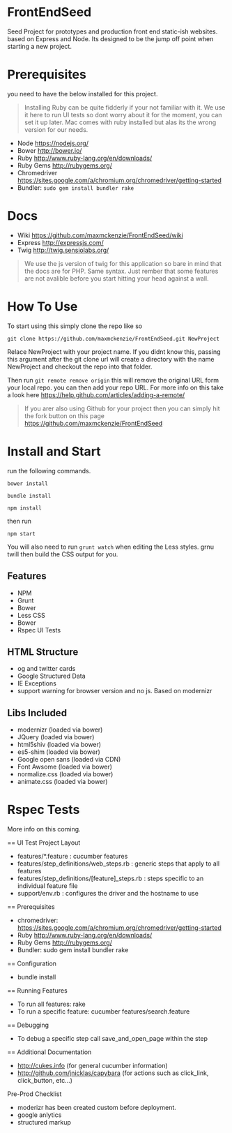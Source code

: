 # FrontEndSeed
Seed Project for prototypes and production front end static-ish websites.
based on Express and Node. Its designed to be the jump off point when starting a new project.

# Prerequisites
you need to have the below installed for this project.

> Installing Ruby can be quite fidderly if your not familiar with it. We use it here to run UI tests so dont worry about it for the moment, you can set it up later. Mac comes with ruby installed but alas its the wrong version for our needs.

- Node https://nodejs.org/
- Bower http://bower.io/
- Ruby http://www.ruby-lang.org/en/downloads/
- Ruby Gems http://rubygems.org/
- Chromedriver https://sites.google.com/a/chromium.org/chromedriver/getting-started
- Bundler: `sudo gem install bundler rake`

# Docs
- Wiki https://github.com/maxmckenzie/FrontEndSeed/wiki
- Express http://expressjs.com/
- Twig http://twig.sensiolabs.org/ 

> We use the js version of twig for this application so bare in mind that the docs are for PHP. Same syntax. Just rember that some features are not avalible before you start hitting your head against a wall.

# How To Use
To start using this simply clone the repo like so

`git clone https://github.com/maxmckenzie/FrontEndSeed.git NewProject`

Relace NewProject with your project name. If you didnt know this, passing this argument after the git clone url will create a directory with the name NewProject and checkout the repo into that folder.

Then run `git remote remove origin` this will remove the original URL form your local repo. you can then add your repo URL. For more info on this take a look here https://help.github.com/articles/adding-a-remote/

> If you arer also using Github for your project then you can simply hit the fork button on this page https://github.com/maxmckenzie/FrontEndSeed

# Install and Start
run the following commands.

`bower install`

`bundle install`

`npm install`

then run 

`npm start`

You will also need to run `grunt watch` when editing the Less styles. grnu twill then build the CSS output for you.

## Features
- NPM
- Grunt
- Bower
- Less CSS
- Bower
- Rspec UI Tests

## HTML Structure
- og and twitter cards
- Google Structured Data
- IE Exceptions <html class="ie ie8" lang="en">
- support warning for browser version and no js. Based on modernizr

## Libs Included
- modernizr (loaded via bower)
- JQuery (loaded via bower)
- html5shiv (loaded via bower)
- es5-shim (loaded via bower)
- Google open sans (loaded via CDN)
- Font Awsome (loaded via bower)
- normalize.css (loaded via bower)
- animate.css (loaded via bower)

# Rspec Tests
More info on this coming.

== UI Test Project Layout

* features/*.feature : cucumber features
* features/step_definitions/web_steps.rb : generic steps that apply to all features
* features/step_definitions/[feature]_steps.rb : steps specific to an individual feature file
* support/env.rb : configures the driver and the hostname to use

== Prerequisites

* chromedriver: https://sites.google.com/a/chromium.org/chromedriver/getting-started
* Ruby http://www.ruby-lang.org/en/downloads/
* Ruby Gems http://rubygems.org/
* Bundler: sudo gem install bundler rake

== Configuration

* bundle install

== Running Features

* To run all features: rake
* To run a specific feature: cucumber features/search.feature

== Debugging

* To debug a specific step call save_and_open_page within the step

== Additional Documentation

* http://cukes.info (for general cucumber information)
* http://github.com/jnicklas/capybara (for actions such as click_link, click_button, etc...)

Pre-Prod Checklist
- moderizr has been created custom before deployment.
- google anlytics
- structured markup